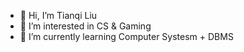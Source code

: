 - 👋 Hi, I’m Tianqi Liu
- 👀 I’m interested in CS & Gaming
- 🌱 I’m currently learning Computer Systesm + DBMS

<!---
andyl98/andyl98 is a ✨ special ✨ repository because its `README.md` (this file) appears on your GitHub profile.
You can click the Preview link to take a look at your changes.
--->
